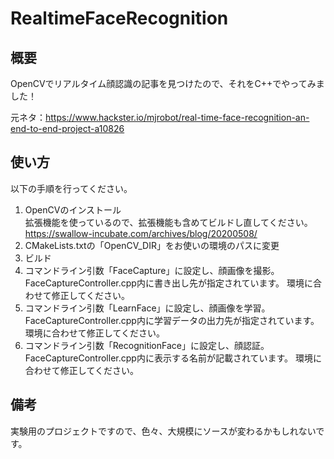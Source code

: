 # RealtimeFaceRecognition
## 概要
OpenCVでリアルタイム顔認識の記事を見つけたので、それをC++でやってみました！

元ネタ：https://www.hackster.io/mjrobot/real-time-face-recognition-an-end-to-end-project-a10826

## 使い方
以下の手順を行ってください。

1. OpenCVのインストール  
    拡張機能を使っているので、拡張機能も含めてビルドし直してください。
    https://swallow-incubate.com/archives/blog/20200508/
2. CMakeLists.txtの「OpenCV_DIR」をお使いの環境のパスに変更
3. ビルド
4. コマンドライン引数「FaceCapture」に設定し、顔画像を撮影。  
    FaceCaptureController.cpp内に書き出し先が指定されています。
    環境に合わせて修正してください。
5. コマンドライン引数「LearnFace」に設定し、顔画像を学習。  
    FaceCaptureController.cpp内に学習データの出力先が指定されています。
    環境に合わせて修正してください。
6. コマンドライン引数「RecognitionFace」に設定し、顔認証。  
    FaceCaptureController.cpp内に表示する名前が記載されています。
    環境に合わせて修正してください。

## 備考
実験用のプロジェクトですので、色々、大規模にソースが変わるかもしれないです。